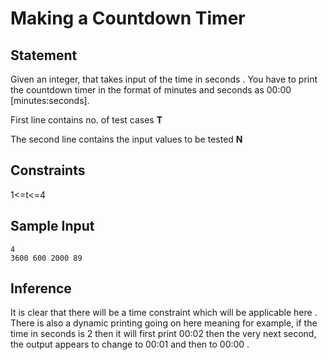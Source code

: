 # Making a Countdown Timer

## Statement
Given an integer, that takes input of the time in seconds . You have to print the countdown timer in the format of minutes and seconds as 00:00 [minutes:seconds].

First line contains no. of test cases **T**

The second line contains the input values to be tested **N**
## Constraints
1<=t<=4
## Sample Input
```
4
3600 600 2000 89

```
## Inference

It is clear that there will be a time constraint which will be applicable here .
There is also a dynamic printing going on here meaning for example, if the time in seconds is 2 then it will first print 00:02 then the very next second, the output appears to change to 00:01 and then to 00:00 .

```
